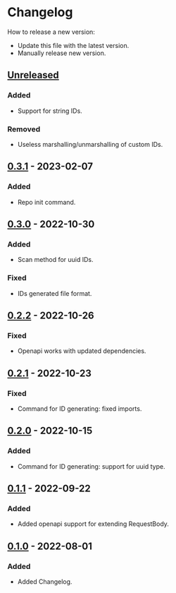 # Changelog
How to release a new version:
- Update this file with the latest version.
- Manually release new version.

## [Unreleased]
### Added
- Support for string IDs.

### Removed
- Useless marshalling/unmarshalling of custom IDs.

## [0.3.1] - 2023-02-07
### Added
- Repo init command.

## [0.3.0] - 2022-10-30
### Added
- Scan method for uuid IDs.

### Fixed
- IDs generated file format.

## [0.2.2] - 2022-10-26
### Fixed
- Openapi works with updated dependencies.

## [0.2.1] - 2022-10-23
### Fixed
- Command for ID generating: fixed imports.

## [0.2.0] - 2022-10-15
### Added
- Command for ID generating: support for uuid type.

## [0.1.1] - 2022-09-22
### Added
- Added openapi support for extending RequestBody.

## [0.1.0] - 2022-08-01
### Added
- Added Changelog.

[Unreleased]: https://github.com/strvcom/strv-backend-go-tea/compare/v0.3.1...HEAD
[0.3.1]: https://github.com/strvcom/strv-backend-go-tea/compare/v0.3.0...v0.3.1
[0.3.0]: https://github.com/strvcom/strv-backend-go-tea/compare/v0.2.2...v0.3.0
[0.2.2]: https://github.com/strvcom/strv-backend-go-tea/compare/v0.2.1...v0.2.2
[0.2.1]: https://github.com/strvcom/strv-backend-go-tea/compare/v0.2.0..v0.2.1
[0.2.0]: https://github.com/strvcom/strv-backend-go-tea/compare/v0.1.1..v0.2.0
[0.1.1]: https://github.com/strvcom/strv-backend-go-tea/compare/v0.1.0..v0.1.1
[0.1.0]: https://github.com/strvcom/strv-backend-go-tea/releases/tag/v0.1.0
